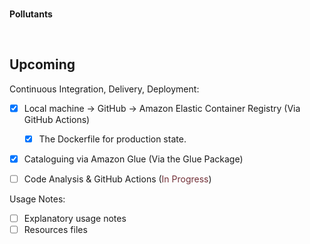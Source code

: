 <br>

**Pollutants**

<br>

## Upcoming

Continuous Integration, Delivery, Deployment:

- [x] Local machine &rarr; GitHub &rarr; Amazon Elastic Container Registry (Via GitHub Actions)
  - [x] The Dockerfile for production state.
- [x] Cataloguing via Amazon Glue (Via the Glue Package)
- [ ] Code Analysis & GitHub Actions (<span style="color: #722f37">In Progress</span>)


Usage Notes:

- [ ] Explanatory usage notes
- [ ] Resources files

<br>
<br>

<br>
<br>

<br>
<br>

<br>
<br>
